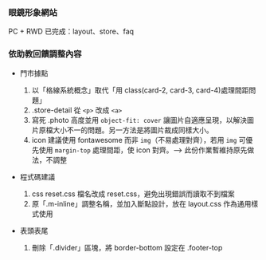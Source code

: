 ### 眼鏡形象網站
PC + RWD 已完成：layout、store、faq

### 依助教回饋調整內容
* 門市據點
    1. 以「格線系統概念」取代「用 class(card-2, card-3, card-4)處理間距問題」
    2. .store-detail 從 `<p>` 改成 `<a>`
    3. 寫死 .photo 高度並用 `object-fit: cover` 讓圖片自適應呈現，以解決圖片原檔大小不一的問題。另一方法是將圖片裁成同樣大小。
    4. icon 建議使用 fontawesome 而非 `img`（不易處理對齊），若用 `img` 可優先使用 `margin-top` 處理間距，使 icon 對齊。--> 此份作業暫維持原先做法，不調整

* 程式碼建議
    1. css reset.css 檔名改成 reset.css，避免出現錯誤而讀取不到檔案
    2. 原「.m-inline」調整名稱，並加入斷點設計，放在 layout.css 作為通用樣式使用

* 表頭表尾
    1. 刪除「.divider」區塊，將 border-bottom 設定在 .footer-top